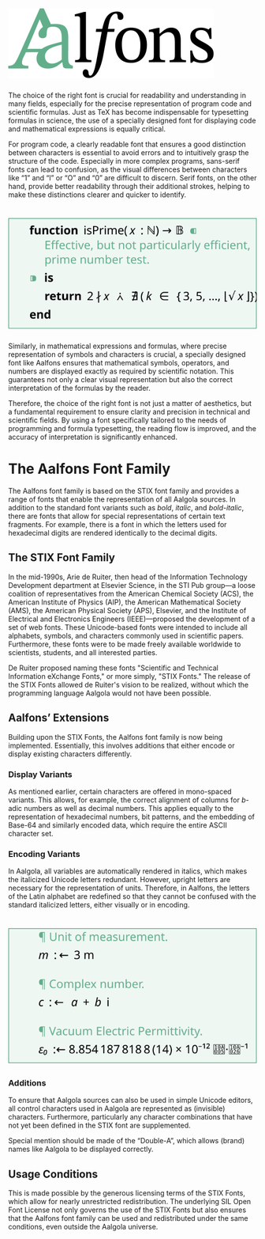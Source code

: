 
# ![Aalfons Logo](./aalfons.svg)

The choice of the right font is crucial for readability and understanding in many fields, especially for the precise representation of program code and scientific formulas. Just as TeX has become indispensable for typesetting formulas in science, the use of a specially designed font for displaying code and mathematical expressions is equally critical.

For program code, a clearly readable font that ensures a good distinction between characters is essential to avoid errors and to intuitively grasp the structure of the code. Especially in more complex programs, sans-serif fonts can lead to confusion, as the visual differences between characters like “1” and “l” or “O” and “0” are difficult to discern. Serif fonts, on the other hand, provide better readability through their additional strokes, helping to make these distinctions clearer and quicker to identify.

# ![Aalgola Example](./aalgola-example-1.svg)

Similarly, in mathematical expressions and formulas, where precise representation of symbols and characters is crucial, a specially designed font like Aalfons ensures that mathematical symbols, operators, and numbers are displayed exactly as required by scientific notation. This guarantees not only a clear visual representation but also the correct interpretation of the formulas by the reader.

Therefore, the choice of the right font is not just a matter of aesthetics, but a fundamental requirement to ensure clarity and precision in technical and scientific fields. By using a font specifically tailored to the needs of programming and formula typesetting, the reading flow is improved, and the accuracy of interpretation is significantly enhanced.

# The Aalfons Font Family

The Aalfons font family is based on the STIX font family and provides a range of fonts that enable the representation of all Aalgola sources. In addition to the standard font variants such as _bold_, _italic_, and _bold-italic_, there are fonts that allow for special representations of certain text fragments. For example, there is a font in which the letters used for hexadecimal digits are rendered identically to the decimal digits.

## The STIX Font Family

In the mid-1990s, Arie de Ruiter, then head of the Information Technology Development department at Elsevier Science, in the STI Pub group—a loose coalition of representatives from the American Chemical Society (ACS), the American Institute of Physics (AIP), the American Mathematical Society (AMS), the American Physical Society (APS), Elsevier, and the Institute of Electrical and Electronics Engineers (IEEE)—proposed the development of a set of web fonts. These Unicode-based fonts were intended to include all alphabets, symbols, and characters commonly used in scientific papers. Furthermore, these fonts were to be made freely available worldwide to scientists, students, and all interested parties.

De Ruiter proposed naming these fonts "Scientific and Technical Information eXchange Fonts," or more simply, "STIX Fonts." The release of the STIX Fonts allowed de Ruiter's vision to be realized, without which the programming language Aalgola would not have been possible.

## Aalfons’ Extensions

Building upon the STIX Fonts, the Aalfons font family is now being implemented. Essentially, this involves additions that either encode or display existing characters differently.

### Display Variants

As mentioned earlier, certain characters are offered in mono-spaced variants. This allows, for example, the correct alignment of columns for _b_-adic numbers as well as decimal numbers. This applies equally to the representation of hexadecimal numbers, bit patterns, and the embedding of Base-64 and similarly encoded data, which require the entire ASCII character set.

### Encoding Variants

In Aalgola, all variables are automatically rendered in italics, which makes the italicized Unicode letters redundant. However, upright letters are necessary for the representation of units. Therefore, in Aalfons, the letters of the Latin alphabet are redefined so that they cannot be confused with the standard italicized letters, either visually or in encoding.


# ![Aalgola Example](./aalgola-example-2.svg)

### Additions

To ensure that Aalgola sources can also be used in simple Unicode editors, all control characters used in Aalgola are represented as (invisible) characters. Furthermore, particularly any character combinations that have not yet been defined in the STIX font are supplemented.

Special mention should be made of the “Double-A”, which allows (brand) names like Aalgola to be displayed correctly.

## Usage Conditions

This is made possible by the generous licensing terms of the STIX Fonts, which allow for nearly unrestricted redistribution. The underlying SIL Open Font License not only governs the use of the STIX Fonts but also ensures that the Aalfons font family can be used and redistributed under the same conditions, even outside the Aalgola universe.
